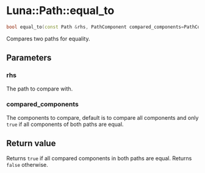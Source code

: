 # Luna::Path::equal_to

```c++
bool equal_to(const Path &rhs, PathComponent compared_components=PathComponent::all) const
```

Compares two paths for equality. 



## Parameters
### rhs
The path to compare with. 

### compared_components
The components to compare, default is to compare all components and only `true` if all components of both paths are equal. 

## Return value
Returns `true` if all compared components in both paths are equal. Returns `false` otherwise. 

